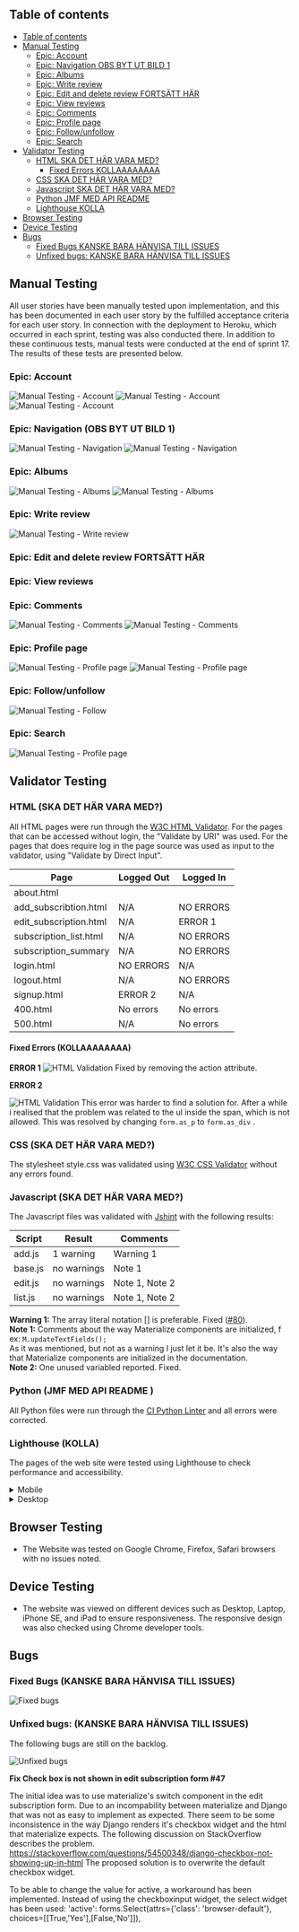 ## Table of contents

<!-- TOC -->

- [Table of contents](#table-of-contents)
- [Manual Testing](#manual-testing)
    - [Epic: Account](#epic-account)
    - [Epic: Navigation OBS BYT UT BILD 1](#epic-navigation-obs-byt-ut-bild-1)
    - [Epic: Albums](#epic-albums)
    - [Epic: Write review](#epic-write-review)
    - [Epic: Edit and delete review FORTSÄTT HÄR](#epic-edit-and-delete-review-forts%C3%A4tt-h%C3%A4r)
    - [Epic: View reviews](#epic-view-reviews)
    - [Epic: Comments](#epic-comments)
    - [Epic: Profile page](#epic-profile-page)
    - [Epic: Follow/unfollow](#epic-followunfollow)
    - [Epic: Search](#epic-search)
- [Validator Testing](#validator-testing)
    - [HTML SKA DET HÄR VARA MED?](#html-ska-det-h%C3%A4r-vara-med)
        - [Fixed Errors KOLLAAAAAAAA](#fixed-errors-kollaaaaaaaa)
    - [CSS SKA DET HÄR VARA MED?](#css-ska-det-h%C3%A4r-vara-med)
    - [Javascript SKA DET HÄR VARA MED?](#javascript-ska-det-h%C3%A4r-vara-med)
    - [Python JMF MED API README](#python-jmf-med-api-readme)
    - [Lighthouse KOLLA](#lighthouse-kolla)
- [Browser Testing](#browser-testing)
- [Device Testing](#device-testing)
- [Bugs](#bugs)
    - [Fixed Bugs KANSKE BARA HÄNVISA TILL ISSUES](#fixed-bugs-kanske-bara-h%C3%A4nvisa-till-issues)
    - [Unfixed bugs: KANSKE BARA HÄNVISA TILL ISSUES](#unfixed-bugs-kanske-bara-h%C3%A4nvisa-till-issues)

<!-- /TOC -->

## Manual Testing

All user stories have been manually tested upon implementation, and this has been documented in each user story by the fulfilled acceptance criteria for each user story. In connection with the deployment to Heroku, which occurred in each sprint, testing was also conducted there. In addition to these continuous tests, manual tests were conducted at the end of sprint 17. The results of these tests are presented below.

### Epic: Account

![Manual Testing - Account](src/assets/doc_images/testing/MT_Acc_1.png)
![Manual Testing - Account](src/assets/doc_images/testing/MT_Acc_2.png)
![Manual Testing - Account](src/assets/doc_images/testing/MT_Acc_3.png)

### Epic: Navigation (OBS BYT UT BILD 1)

![Manual Testing - Navigation](src/assets/doc_images/testing/MT_Nav_1.png) 
![Manual Testing - Navigation](src/assets/doc_images/testing/MT_Nav_2.png)

### Epic: Albums

![Manual Testing - Albums](src/assets/doc_images/testing/MT_Alb_1.png)
![Manual Testing - Albums](src/assets/doc_images/testing/MT_Alb_2.png)

### Epic: Write review

![Manual Testing - Write review](src/assets/doc_images/testing/MT_Rev_1.png)

### Epic: Edit and delete review FORTSÄTT HÄR



### Epic: View reviews


### Epic: Comments

![Manual Testing - Comments](src/assets/doc_images/testing/MT_Com_1.png)
![Manual Testing - Comments](src/assets/doc_images/testing/MT_Com_2.png)

### Epic: Profile page

![Manual Testing - Profile page](src/assets/doc_images/testing/MT_Pro_1.png)
![Manual Testing - Profile page](src/assets/doc_images/testing/MT_Pro_2.png)

### Epic: Follow/unfollow

![Manual Testing - Follow](src/assets/doc_images/testing/MT_Fol_1.png)

### Epic: Search

![Manual Testing - Profile page](src/assets/doc_images/testing/MT_Sea_1.png)

## Validator Testing

### HTML (SKA DET HÄR VARA MED?)

All HTML pages were run through the [W3C HTML Validator](https://validator.w3.org/). For the pages that can be accessed without login, the "Validate by URI" was used. For the pages that does require log in the page source was used as input to the validator, using "Validate by Direct Input".


| Page                   | Logged Out | Logged In |
| ------------------------ | ------------ | ----------- |
| about.html             |            |           |
| add_subscribtion.html  | N/A        | NO ERRORS |
| edit_subscription.html | N/A        | ERROR 1   |
| subscription_list.html | N/A        | NO ERRORS |
| subscription_summary   | N/A        | NO ERRORS |
| login.html             | NO ERRORS  | N/A       |
| logout.html            | N/A        | NO ERRORS |
| signup.html            | ERROR 2    | N/A       |
| 400.html               | No errors  | No errors |
| 500.html               | N/A        | No errors |

#### Fixed Errors (KOLLAAAAAAAA)

**ERROR 1**
![HTML Validation](docs/readme_images/testing/Val_1.png)
Fixed by removing the action attribute.

**ERROR 2**

![HTML Validation](docs/readme_images/testing/Val_2.png)
This error was harder to find a solution for. After a while i realised that the problem was related to the ul inside the span, which is not allowed. This was resolved by changing <code>form.as_p</code> to <code>form.as_div</code> .

### CSS (SKA DET HÄR VARA MED?)

The stylesheet style.css was validated using [W3C CSS Validator](https://jigsaw.w3.org/css-validator/) without any errors found.

### Javascript (SKA DET HÄR VARA MED?)

The Javascript files was validated with [Jshint](https://jshint.com/) with the following results:


| Script  | Result      | Comments       |
| --------- | ------------- | ---------------- |
| add.js  | 1 warning   | Warning 1      |
| base.js | no warnings | Note 1         |
| edit.js | no warnings | Note 1, Note 2 |
| list.js | no warnings | Note 1, Note 2 |

**Warning 1:** The array literal notation [] is preferable. Fixed ([#80](https://github.com/andersganander/Subscription_manager/issues/80)).<br>
**Note 1:** Comments about the way Materialize components are initialized, f ex:
<code>M.updateTextFields();</code><br>
As it was mentioned, but not as a warning I just let it be. It's also the way that Materialize components are initialized in the documentation.<br>
**Note 2:** One unused variabled reported. Fixed.

### Python (JMF MED API README )

All Python files were run through the [CI Python Linter](https://pep8ci.herokuapp.com/) and all errors were corrected.

### Lighthouse (KOLLA)

The pages of the web site were tested using Lighthouse to check performance and accessibility.

<details>
<summary>Mobile</summary>

**Log in**
![Lighthouse validation](docs/readme_images/testing/LH_M_1.png)
<br>

**Sign up**
![Lighthouse validation](docs/readme_images/testing/LH_M_2.png)
<br>

**Subscription List**
![Lighthouse validation](docs/readme_images/testing/LH_M_4.png)
<br>

**Add subscription**
![Lighthouse validation](docs/readme_images/testing/LH_M_5.png)
<br>

**Edit subscription**
![Lighthouse validation](docs/readme_images/testing/LH_M_6.png)
<br>

**Delete subscription**
Not validated. It seems like the modal used in delete subscription is not "compatible" with Lighthouse validation. When trying to validate the delete page the modal disappears and it looks like the subscription list (which is the page that is shown after deletion) is validated instead
<br>

**Subscription summary**
![Lighthouse validation](docs/readme_images/testing/LH_M_7.png)
<br>

**Log out**
![Lighthouse validation](docs/readme_images/testing/LH_M_8.png)
<br>

</details>

<details>
<summary>Desktop</summary>

**Log in**
![Lighthouse validation](docs/readme_images/testing/LH_DT_1.png)
<br>

**Sign up**
![Lighthouse validation](docs/readme_images/testing/LH_DT_2.png)
<br>

**Subscription List**
![Lighthouse validation](docs/readme_images/testing/LH_DT_4.png)
<br>

**Add subscription**
![Lighthouse validation](docs/readme_images/testing/LH_DT_5.png)
<br>

**Edit subscription**
![Lighthouse validation](docs/readme_images/testing/LH_DT_6.png)
<br>

**Delete subscription**
Not validated. It seems like the modal used in delete subscription is not "compatible" with Lighthouse validation. When trying to validate the delete page the modal disappears and it looks like the subscription list (which is the page that is shown after deletion) is validated instead
<br>

**Subscription summary**
![Lighthouse validation](docs/readme_images/testing/LH_DT_7.png)
<br>

**Log out**
![Lighthouse validation](docs/readme_images/testing/LH_DT_8.png)
<br>

</details>

## Browser Testing

- The Website was tested on Google Chrome, Firefox, Safari browsers with no issues noted.

## Device Testing

- The website was viewed on different devices such as Desktop, Laptop, iPhone SE,  and iPad to ensure responsiveness. The responsive design was also checked using Chrome developer tools.

## Bugs

### Fixed Bugs (KANSKE BARA HÄNVISA TILL ISSUES)

![Fixed bugs](docs/readme_images/testing/Fixed_bugs.png)

### Unfixed bugs: (KANSKE BARA HÄNVISA TILL ISSUES)

The following bugs are still on the backlog.

![Unfixed bugs](docs/readme_images/testing/Unfixed_bugs.png)

**Fix Check box is not shown in edit subscription form #47**

The initial idea was to use materialize's switch component in the edit subscription form. Due to an incompability between materialize and Django that was not as easy to implement as expected. There seem to be some inconsistence in the way Django renders it's checkbox widget and the html that materialize expects. The following discussion on StackOverflow describes the problem.
https://stackoverflow.com/questions/54500348/django-checkbox-not-showing-up-in-html
The proposed solution is to overwrite the default checkbox widget.

To be able to change the value for active, a workaround has been implemented. Instead of using the checkboxinput widget, the select widget has been used:
'active': forms.Select(attrs={'class': 'browser-default'}, choices=[[True,'Yes'],[False,'No']]),

